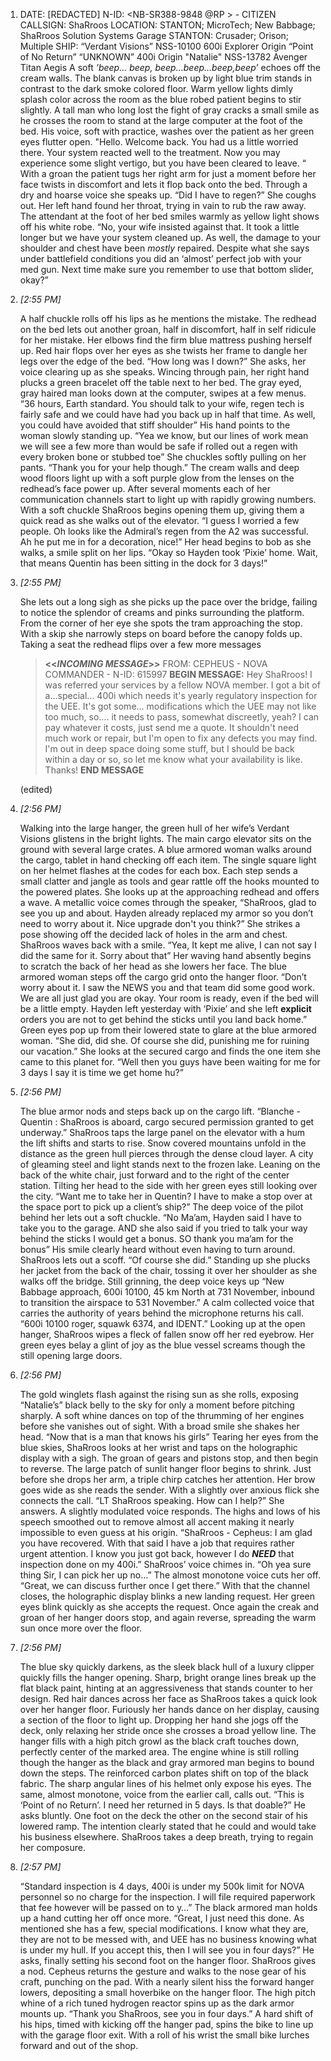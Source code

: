 1. DATE: [REDACTED] N-ID: <NB-SR388-9848 @RP > - CITIZEN CALLSIGN: ShaRroos LOCATION: STANTON; MicroTech; New Babbage; ShaRroos Solution Systems Garage STANTON: Crusader; Orison; Multiple SHIP: “Verdant Visions” NSS-10100 600i Explorer Origin “Point of No Return” “UNKNOWN” 400i Origin "Natalie" NSS-13782 Avenger Titan Aegis A soft _’beep… beep, beep…beep…beep,beep’_ echoes off the cream walls. The blank canvas is broken up by light blue trim stands in contrast to the dark smoke colored floor. Warm yellow lights dimly splash color across the room as the blue robed patient begins to stir slightly. A tall man who long lost the fight of gray cracks a small smile as he crosses the room to stand at the large computer at the foot of the bed. His voice, soft with practice, washes over the patient as her green eyes flutter open. "Hello. Welcome back. You had us a little worried there. Your system reacted well to the treatment. Now you may experience some slight vertigo, but you have been cleared to leave. “ With a groan the patient tugs her right arm for just a moment before her face twists in discomfort and lets it flop back onto the bed. Through a dry and hoarse voice she speaks up. “Did I have to regen?” She coughs out. Her left hand found her throat, trying in vain to rub the raw away. The attendant at the foot of her bed smiles warmly as yellow light shows off his white robe. “No, your wife insisted against that. It took a little longer but we have your system cleaned up. As well, the damage to your shoulder and chest have been _mostly_ repaired. Despite what she says under battlefield conditions you did an ‘almost’ perfect job with your med gun. Next time make sure you remember to use that bottom slider, okay?”
    
2. _[_2:55 PM_]_
    
    A half chuckle rolls off his lips as he mentions the mistake. The redhead on the bed lets out another groan, half in discomfort, half in self ridicule for her mistake. Her elbows find the firm blue mattress pushing herself up. Red hair flops over her eyes as she twists her frame to dangle her legs over the edge of the bed. “How long was I down?” She asks, her voice clearing up as she speaks. Wincing through pain, her right hand plucks a green bracelet off the table next to her bed. The gray eyed, gray haired man looks down at the computer, swipes at a few menus. “36 hours, Earth standard. You should talk to your wife, regen tech is fairly safe and we could have had you back up in half that time. As well, you could have avoided that stiff shoulder” His hand points to the woman slowly standing up. “Yea we know, but our lines of work mean we will see a few more than would be safe if rolled out a regen with every broken bone or stubbed toe” She chuckles softly pulling on her pants. “Thank you for your help though.” The cream walls and deep wood floors light up with a soft purple glow from the lenses on the redhead’s face power up. After several moments each of her communication channels start to light up with rapidly growing numbers. With a soft chuckle ShaRroos begins opening them up, giving them a quick read as she walks out of the elevator. “I guess I worried a few people. Oh looks like the Admiral’s regen from the A2 was successful. Ah he put me in for a decoration, nice!” Her head begins to bob as she walks, a smile split on her lips. “Okay so Hayden took ‘Pixie’ home. Wait, that means Quentin has been sitting in the dock for 3 days!”
    
3. _[_2:55 PM_]_
    
    She lets out a long sigh as she picks up the pace over the bridge, failing to notice the splendor of creams and pinks surrounding the platform. From the corner of her eye she spots the tram approaching the stop. With a skip she narrowly steps on board before the canopy folds up. Taking a seat the redhead flips over a few more messages
    
    > **<<_INCOMING MESSAGE_>>** FROM: CEPHEUS - NOVA COMMANDER - N-ID: 615997 **BEGIN MESSAGE:** Hey ShaRroos! I was referred your services by a fellow NOVA member. I got a bit of a...special... 400i which needs it's yearly regulatory inspection for the UEE. It's got some... modifications which the UEE may not like too much, so.... it needs to pass, somewhat discreetly, yeah? I can pay whatever it costs, just send me a quote. It shouldn't need much work or repair, but I'm open to fix any defects you may find. I'm out in deep space doing some stuff, but I should be back within a day or so, so let me know what your availability is like. Thanks! **END MESSAGE**
    
    (edited)
    
4. _[_2:56 PM_]_
    
    Walking into the large hanger, the green hull of her wife’s Verdant Visions glistens in the bright lights. The main cargo elevator sits on the ground with several large crates. A blue armored woman walks around the cargo, tablet in hand checking off each item. The single square light on her helmet flashes at the codes for each box. Each step sends a small clatter and jangle as tools and gear rattle off the hooks mounted to the powered plates. She looks up at the approaching redhead and offers a wave. A metallic voice comes through the speaker, “ShaRroos, glad to see you up and about. Hayden already replaced my armor so you don’t need to worry about it. Nice upgrade don't you think?” She strikes a pose showing off the decided lack of holes in the arm and chest. ShaRroos waves back with a smile. “Yea, It kept me alive, I can not say I did the same for it. Sorry about that” Her waving hand absently begins to scratch the back of her head as she lowers her face. The blue armored woman steps off the cargo grid onto the hanger floor. “Don’t worry about it. I saw the NEWS you and that team did some good work. We are all just glad you are okay. Your room is ready, even if the bed will be a little empty. Hayden left yesterday with ‘Pixie’ and she left **explicit** orders you are not to get behind the sticks until you land back home.” Green eyes pop up from their lowered state to glare at the blue armored woman. “She did, did she. Of course she did, punishing me for ruining our vacation.” She looks at the secured cargo and finds the one item she came to this planet for. “Well then you guys have been waiting for me for 3 days I say it is time we get home hu?”
    
5. _[_2:56 PM_]_
    
    The blue armor nods and steps back up on the cargo lift. “Blanche - Quentin : ShaRroos is aboard, cargo secured permission granted to get underway.” ShaRroos taps the large panel on the elevator with a hum the lift shifts and starts to rise. Snow covered mountains unfold in the distance as the green hull pierces through the dense cloud layer. A city of gleaming steel and light stands next to the frozen lake. Leaning on the back of the white chair, just forward and to the right of the center station. Tilting her head to the side with her green eyes still looking over the city. “Want me to take her in Quentin? I have to make a stop over at the space port to pick up a client’s ship?” The deep voice of the pilot behind her lets out a soft chuckle. “No Ma’am, Hayden said I have to take you to the garage. AND she also said if you tried to talk your way behind the sticks I would get a bonus. SO thank you ma’am for the bonus” His smile clearly heard without even having to turn around. ShaRroos lets out a scoff. “Of course she did.” Standing up she plucks her jacket from the back of the chair, tossing it over her shoulder as she walks off the bridge. Still grinning, the deep voice keys up “New Babbage approach, 600i 10100, 45 km North at 731 November, inbound to transition the airspace to 531 November.” A calm collected voice that carries the authority of years behind the microphone returns his call. “600i 10100 roger, squawk 6374, and IDENT.” Looking up at the open hanger, ShaRroos wipes a fleck of fallen snow off her red eyebrow. Her green eyes belay a glint of joy as the blue vessel screams though the still opening large doors.
    
6. _[_2:56 PM_]_
    
    The gold winglets flash against the rising sun as she rolls, exposing “Natalie’s” black belly to the sky for only a moment before pitching sharply. A soft whine dances on top of the thrumming of her engines before she vanishes out of sight. With a broad smile she shakes her head. “Now that is a man that knows his girls” Tearing her eyes from the blue skies, ShaRroos looks at her wrist and taps on the holographic display with a sigh. The groan of gears and pistons stop, and then begin to reverse. The large patch of sunlit hanger floor begins to shrink. Just before she drops her arm, a triple chirp catches her attention. Her brow goes wide as she reads the sender. With a slightly over anxious flick she connects the call. “LT ShaRroos speaking. How can I help?” She answers. A slightly modulated voice responds. The highs and lows of his speech smoothed out to remove almost all accent making it nearly impossible to even guess at his origin. “ShaRroos - Cepheus: I am glad you have recovered. With that said I have a job that requires rather urgent attention. I know you just got back, however I do _**NEED**_ that inspection done on my 400i.” ShaRroos’ voice chimes in. “Oh yea sure thing Sir, I can pick her up no…” The almost monotone voice cuts her off. “Great, we can discuss further once I get there.” With that the channel closes, the holographic display blinks a new landing request. Her green eyes blink quickly as she accepts the request. Once again the creak and groan of her hanger doors stop, and again reverse, spreading the warm sun once more over the floor.
    
7. _[_2:56 PM_]_
    
    The blue sky quickly darkens, as the sleek black hull of a luxury clipper quickly fills the hanger opening. Sharp, bright orange lines break up the flat black paint, hinting at an aggressiveness that stands counter to her design. Red hair dances across her face as ShaRroos takes a quick look over her hanger floor. Furiously her hands dance on her display, causing a section of the floor to light up. Dropping her hand she jogs off the deck, only relaxing her stride once she crosses a broad yellow line. The hanger fills with a high pitch growl as the black craft touches down, perfectly center of the marked area. The engine whine is still rolling though the hanger as the black and gray armored man begins to bound down the steps. The reinforced carbon plates shift on top of the black fabric. The sharp angular lines of his helmet only expose his eyes. The same, almost monotone, voice from the earlier call, calls out. “This is ‘Point of no Return’. I need her returned in 5 days. Is that doable?” He asks bluntly. One foot on the deck the other on the second stair of his lowered ramp. The intention clearly stated that he could and would take his business elsewhere. ShaRroos takes a deep breath, trying to regain her composure.
    
8. _[_2:57 PM_]_
    
    “Standard inspection is 4 days, 400i is under my 500k limit for NOVA personnel so no charge for the inspection. I will file required paperwork that fee however will be passed on to y…” The black armored man holds up a hand cutting her off once more. “Great, I just need this done. As mentioned she has a few, special modifications. I know what they are, they are not to be messed with, and UEE has no business knowing what is under my hull. If you accept this, then I will see you in four days?” He asks, finally setting his second foot on the hanger floor. ShaRroos gives a nod. Cepheus returns the gesture and walks to the nose gear of his craft, punching on the pad. With a nearly silent hiss the forward hanger lowers, depositing a small hoverbike on the hanger floor. The high pitch whine of a rich tuned hydrogen reactor spins up as the dark armor mounts up. “Thank you ShaRroos, see you in four days.” A hard shift of his hips, timed with kicking off the hanger pad, spins the bike to line up with the garage floor exit. With a roll of his wrist the small bike lurches forward and out of the shop.